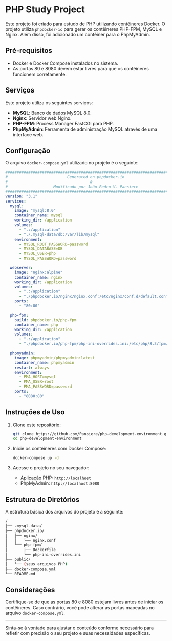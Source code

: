 # PHP Study Project

Este projeto foi criado para estudo de PHP utilizando contêineres Docker. O projeto utiliza `phpdocker-io` para gerar os contêineres PHP-FPM, MySQL e Nginx. Além disso, foi adicionado um contêiner para o PhpMyAdmin.

## Pré-requisitos

- Docker e Docker Compose instalados no sistema.
- As portas 80 e 8080 devem estar livres para que os contêineres funcionem corretamente.

## Serviços

Este projeto utiliza os seguintes serviços:

- **MySQL**: Banco de dados MySQL 8.0.
- **Nginx**: Servidor web Nginx.
- **PHP-FPM**: Process Manager FastCGI para PHP.
- **PhpMyAdmin**: Ferramenta de administração MySQL através de uma interface web.

## Configuração

O arquivo `docker-compose.yml` utilizado no projeto é o seguinte:

```yaml
###############################################################################
#                          Generated on phpdocker.io                          #
#                                    &                                        #
#                    Modificado por João Pedro V. Pansiere                    #
###############################################################################
version: "3.1"
services:
  mysql:
    image: "mysql:8.0"
    container_name: mysql
    working_dir: /application
    volumes:
      - ".:/application"
      - "./.mysql-data/db:/var/lib/mysql"
    environment:
      - MYSQL_ROOT_PASSWORD=password
      - MYSQL_DATABASE=DB
      - MYSQL_USER=php
      - MYSQL_PASSWORD=password

  webserver:
    image: "nginx:alpine"
    container_name: nginx
    working_dir: /application
    volumes:
      - ".:/application"
      - "./phpdocker.io/nginx/nginx.conf:/etc/nginx/conf.d/default.conf"
    ports:
      - "80:80"

  php-fpm:
    build: phpdocker.io/php-fpm
    container_name: php
    working_dir: /application
    volumes:
      - ".:/application"
      - "./phpdocker.io/php-fpm/php-ini-overrides.ini:/etc/php/8.3/fpm/conf.d/99-overrides.ini"

  phpmyadmin:
    image: phpmyadmin/phpmyadmin:latest
    container_name: phpmyadmin
    restart: always
    environment:
      - PMA_HOST=mysql
      - PMA_USER=root
      - PMA_PASSWORD=password
    ports:
      - "8080:80"
```

## Instruções de Uso

1. Clone este repositório:

   ```sh
   git clone https://github.com/Pansiere/php-development-environment.git
   cd php-development-environment
   ```

2. Inicie os contêineres com Docker Compose:

   ```sh
   docker-compose up -d
   ```

3. Acesse o projeto no seu navegador:
   - Aplicação PHP: `http://localhost`
   - PhpMyAdmin: `http://localhost:8080`

## Estrutura de Diretórios

A estrutura básica dos arquivos do projeto é a seguinte:

```BASH
/
├── .mysql-data/
├── phpdocker.io/
│   ├── nginx/
│   │   └── nginx.conf
│   └── php-fpm/
│       ├── Dockerfile
│       └── php-ini-overrides.ini
├── public/
│   └── (seus arquivos PHP)
├── docker-compose.yml
└── README.md
```

## Considerações

Certifique-se de que as portas 80 e 8080 estejam livres antes de iniciar os contêineres. Caso contrário, você pode alterar as portas mapeadas no arquivo `docker-compose.yml`.

---

Sinta-se à vontade para ajustar o conteúdo conforme necessário para refletir com precisão o seu projeto e suas necessidades específicas.
